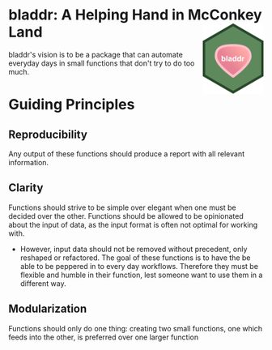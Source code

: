 # bladdr: A Helping Hand in McConkey Land <img src='man/figures/logo.png' align="right" height="139" />

bladdr's vision is to be a package that can automate everyday days in small functions that don't try to do too much. 

# Guiding Principles

## Reproducibility

Any output of these functions should produce a report with all relevant information.

## Clarity

Functions should strive to be simple over elegant when one must be decided over the other.
Functions should be allowed to be opinionated about the input of data, as the input format is often not optimal for working with.
* However, input data should not be removed without precedent, only reshaped or refactored. The goal of these functions is to have the be able to be peppered in to every day workflows. Therefore they must be flexible and humble in their function, lest someone want to use them in a different way.

## Modularization

Functions should only do one thing: creating two small functions, one which feeds into the other, is preferred over one larger function
